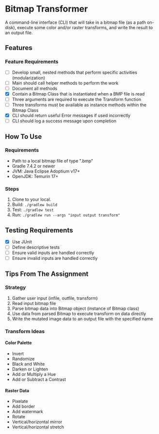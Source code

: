 # Bitmap Transformer

A command-line interface (CLI) that will take in a bitmap file (as a path on-disk), execute some color and/or raster transforms, and write the result to an output file.

## Features

### Feature Requirements

- [ ] Develop small, nested methods that perform specific activities (modularization)
- [ ] Main should call helper methods to perform the work
- [ ] Document all methods
- [X] Contain a Bitmap Class that is instantiated when a BMP file is read
- [ ] Three arguments are required to execute the Transform function
- [ ] Three transforms must be available as instance methods within the Bitmap Class
- [X] CLI should return useful Error messages if used incorrectly
- [ ] CLI should log a success message upon completion

## How To Use

### Requirements

- Path to a local bitmap file of type ".bmp"
- Gradle 7.4.2 or newer
- JVM: Java Eclipse Adoptium v17+
- OpenJDK: Temurin 17+

### Steps

1. Clone to your local.
2. Build: `./gradlew build`
3. Test: `./gradlew test`
4. Run: `./gradlew run --args "input output transform"`

## Testing Requirements

- [X] Use JUnit
- [ ] Define descriptive tests
- [ ] Ensure valid inputs are handled correctly
- [ ] Ensure invalid inputs are handled correctly

## Tips From The Assignment

### Strategy

1. Gather user input (infile, outfile, transform)
2. Read input bitmap file
3. Parse bitmap data into Bitmap object (instance of Bitmap class)
4. Use data from parsed Bitmap to execute transform on data directly
5. Write the mutated image data to an output file with the specified name

### Transform Ideas

#### Color Palette

- Invert
- Randomize
- Black and White
- Darken or Lighten
- Add or Multiply a Hue
- Add or Subtract a Contrast

#### Raster Data

- Pixelate
- Add border
- Add watermark
- Rotate
- Vertical/horizontal mirror
- Vertical/horizontal stretch